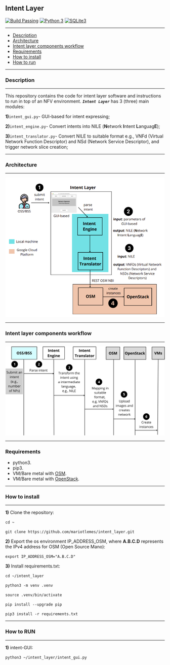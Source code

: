 ## Intent Layer



[![Build Passing](https://img.shields.io/badge/build-passing-yellow)](link_do_seu_build)
<a href="https://www.python.org/"><img alt="Python 3" src="https://img.shields.io/badge/-Python-2b5b84?style=flat-square&logo=python&logoColor=white" /></a>
[![SQLite3](https://img.shields.io/badge/SQLite-3/logo=sqlite&logoColor=white)](https://www.sqlite.org/)

---

- [Description](#description)
- [Architecture](#architecture)
- [Intent layer components workflow](#intent-layer-components-workflow)
- [Requirements](#requirements)
- [How to install](#how-to-install)
- [How to run](#how-to-run)

--- 
### Description

---

This repository contains the code
for intent layer software and instructions to run in top of
an NFV environment. ***`Intent Layer`*** has 3 (three) main modules:


**1)**`intent_gui.py`- GUI-based for intent expressing;

**2)**`intent_engine.py`- Convert intents into NILE (**N**etwork **I**ntent **L**anguag**E**);

**3)**`intent_translator.py`- Convert NILE to suitable format e.g., VNFd (Virtual Network Function Descriptor) and NSd (Network Service Descriptor), and trigger network slice creation;

---
###  Architecture

---

![](fig/experimental-setup.png)

---

### Intent layer components workflow

---

![](fig/POC-basic.png)

---

### Requirements

- python3. 
- pip3. 
- VM/Bare metal with [OSM](https://osm.etsi.org/). 
- VM/Bare metal with [OpenStack](https://docs.openstack.org/devstack/latest/).
---
### How to install

---
**1)** Clone the repository:

```
cd ~
```
```
git clone https://github.com/mariotlemes/intent_layer.git
```
**2)** Export the os environment IP_ADDRESS_OSM, where **A.B.C.D** represents the IPv4 address for OSM (Open
Source Mano):
```
export IP_ADDRESS_OSM="A.B.C.D"
```

**3)** Install requirements.txt:
```
cd ~/intent_layer
```

```
python3 -m venv .venv
```

```
source .venv/bin/activate
```

```
pip install --upgrade pip
```

```
pip3 install -r requirements.txt
```
---
### How to RUN

---
**1)** intent-GUI:

```
python3 ~/intent_layer/intent_gui.py
```
